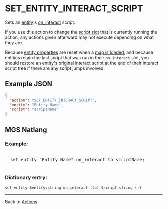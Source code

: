 # SET_ENTITY_INTERACT_SCRIPT

Sets an [entity](../entities)'s [on_interact](../scripts/on_interact) script.

If you use this action to change the [script slot](../scripts/script_slots) that is currently running the action, any actions given afterward may not execute depending on what they are.

Because [entity properties](../entities/entity_properties) are reset when a [map is loaded](../maps/map_loads), and because entities retain the last script that was run in their `on_interact` slot, you should restore an entity's original interact script at the end of their interact script tree if there are any script jumps involved.

## Example JSON

```json
{
  "action": "SET_ENTITY_INTERACT_SCRIPT",
  "entity": "Entity Name",
  "script": "scriptName"
}
```

## MGS Natlang

### Example:

<pre class="HyperMD-codeblock mgs">

  <span class="verb">set</span> <span class="sigil">entity</span> <span class="string">"Entity Name"</span> <span class="target">on_interact</span> <span class="operator">to</span> <span class="string">scriptName</span><span class="terminator">;</span>

</pre>

### Dictionary entry:

```
set entity $entity:string on_interact (to) $script:string (;)
```

---

Back to [Actions](../actions)
